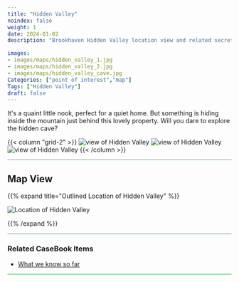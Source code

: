 ```yaml
---
title: "Hidden Valley"
noindex: false
weight: 1
date: 2024-01-02
description: "Brookhaven Hidden Valley location view and related secrets"

images:
- images/maps/hidden_valley_1.jpg
- images/maps/hidden_valley_2.jpg
- images/maps/hidden_valley_cave.jpg
Categories: ["point of interest","map"]
Tags: ["Hidden Valley"]
draft: false
--- 
```


It's a quaint little nook, perfect for a quiet home. But something is hiding inside the mountain just behind this lovely property. Will you dare to explore the hidden cave?

{{< column "grid-2" >}}
![view of Hidden Valley](/images/maps/hidden_valley_1.jpg)
![view of Hidden Valley](/images/maps/hidden_valley_2.jpg)
![view of Hidden Valley](/images/maps/hidden_valley_cave.jpg)
{{< /column >}}


<hr style="background-color: #28b44c" size=8>

## Map View

{{% expand title="Outlined Location of Hidden Valley" %}}

![Location of Hidden Valley](/images/maps/hidden-valley.png)

{{% /expand %}}

<hr style="background-color: #28b44c" size=8>

### Related CaseBook Items

- [What we know so far](/casebook/interesting/hidden_valley_cave/)

<hr style="background-color: #28b44c" size=8>

<!-- ### Related Quests

- [URL](/) -->